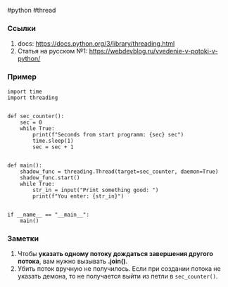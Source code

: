 #python #thread

### Ссылки

1. docs:  https://docs.python.org/3/library/threading.html
2. Статья на русском №1: https://webdevblog.ru/vvedenie-v-potoki-v-python/


### Пример
```
import time
import threading


def sec_counter():
    sec = 0
    while True:
        print(f"Seconds from start programm: {sec} sec")
        time.sleep(1)
        sec = sec + 1


def main():
    shadow_func = threading.Thread(target=sec_counter, daemon=True)
    shadow_func.start()
    while True:
        str_in = input("Print something good: ")
        print(f"You enter: {str_in}")


if __name__ == "__main__":
    main()
```

### Заметки

1. Чтобы **указать одному потоку дождаться завершения другого потока**, вам нужно вызывать **.join()**.
2. Убить поток вручную не получилось. Если при создании потока не указать демона, то не получается выйти из петли в `sec_counter()`.